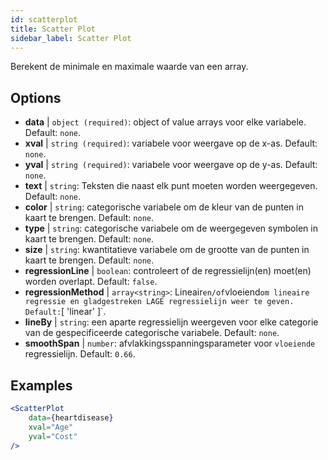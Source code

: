```yaml
---
id: scatterplot
title: Scatter Plot
sidebar_label: Scatter Plot
---
```


Berekent de minimale en maximale waarde van een array.

## Options

* __data__ | `object (required)`: object of value arrays voor elke variabele. Default: `none`.
* __xval__ | `string (required)`: variabele voor weergave op de x-as. Default: `none`.
* __yval__ | `string (required)`: variabele voor weergave op de y-as. Default: `none`.
* __text__ | `string`: Teksten die naast elk punt moeten worden weergegeven. Default: `none`.
* __color__ | `string`: categorische variabele om de kleur van de punten in kaart te brengen. Default: `none`.
* __type__ | `string`: categorische variabele om de weergegeven symbolen in kaart te brengen. Default: `none`.
* __size__ | `string`: kwantitatieve variabele om de grootte van de punten in kaart te brengen. Default: `none`.
* __regressionLine__ | `boolean`: controleert of de regressielijn(en) moet(en) worden overlapt. Default: `false`.
* __regressionMethod__ | `array<string>`: Lineair` en/of `vloeiend` om lineaire regressie en gladgestreken LAGE regressielijn weer te geven. Default: `[
  'linear'
]`.
* __lineBy__ | `string`: een aparte regressielijn weergeven voor elke categorie van de gespecificeerde categorische variabele. Default: `none`.
* __smoothSpan__ | `number`: afvlakkingsspanningsparameter voor `vloeiende` regressielijn. Default: `0.66`.


## Examples

```jsx live
<ScatterPlot 
    data={heartdisease} 
    xval="Age"
    yval="Cost"
/>
```

